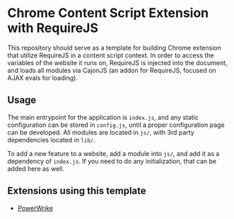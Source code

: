 # Chrome Content Script Extension with RequireJS

This repository should serve as a template for building Chrome extension that utilize RequireJS in a content script context. In order to access the variables of the website it runs on, RequireJS is injected into the document, and loads all modules via CajonJS (an addon for RequireJS, focused on AJAX evals for loading).

## Usage

The main entrypoint for the application is `index.js`, and any static configuration can be stored in `config.js`, until a proper configuration page can be developed. All modules are located in `js/`, with 3rd party dependencies located in `lib/`.

To add a new feature to a website, add a module into `js/`, and add it as a dependency of `index.js`. If you need to do any initialization, that can be added here as well.

## Extensions using this template

* [PowerWrike](https://github.com/SpenserJ/PowerWrike)
